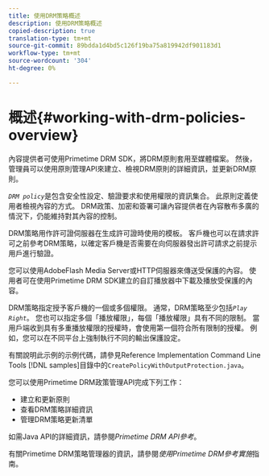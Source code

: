 ```yaml
---
title: 使用DRM策略概述
description: 使用DRM策略概述
copied-description: true
translation-type: tm+mt
source-git-commit: 89bdda1d4bd5c126f19ba75a819942df901183d1
workflow-type: tm+mt
source-wordcount: '304'
ht-degree: 0%

---
```



# 概述{#working-with-drm-policies-overview}

內容提供者可使用Primetime DRM SDK，將DRM原則套用至媒體檔案。 然後，管理員可以使用原則管理API來建立、檢視DRM原則的詳細資訊，並更新DRM原則。

*`DRM policy`*&#x200B;是包含安全性設定、驗證要求和使用權限的資訊集合。 此原則定義使用者檢視內容的方式。 DRM政策、加密和簽署可讓內容提供者在內容散布多廣的情況下，仍能維持對其內容的控制。

DRM策略用作許可證伺服器在生成許可證時使用的模板。 客戶機也可以在請求許可之前參考DRM策略，以確定客戶機是否需要在向伺服器發出許可請求之前提示用戶進行驗證。

您可以使用AdobeFlash Media Server或HTTP伺服器來傳送受保護的內容。 使用者可在使用Primetime DRM SDK建立的自訂播放器中下載及播放受保護的內容。

DRM策略指定授予客戶機的一個或多個權限。 通常，DRM策略至少包括&#x200B;*`Play Right`*。 您也可以指定多個「播放權限」，每個「播放權限」具有不同的限制。 當用戶端收到具有多重播放權限的授權時，會使用第一個符合所有限制的授權。 例如，您可以在不同平台上強制執行不同的輸出保護設定。

有關說明此示例的示例代碼，請參見Reference Implementation Command Line Tools [!DNL samples]目錄中的`CreatePolicyWithOutputProtection.java`。

您可以使用Primetime DRM政策管理API完成下列工作：

* 建立和更新原則
* 查看DRM策略詳細資訊
* 管理DRM策略更新清單

如需Java API的詳細資訊，請參閱&#x200B;*Primetime DRM API參考*。

有關Primetime DRM策略管理器的資訊，請參閱&#x200B;*使用Primetime DRM參考實施*&#x200B;指南。
